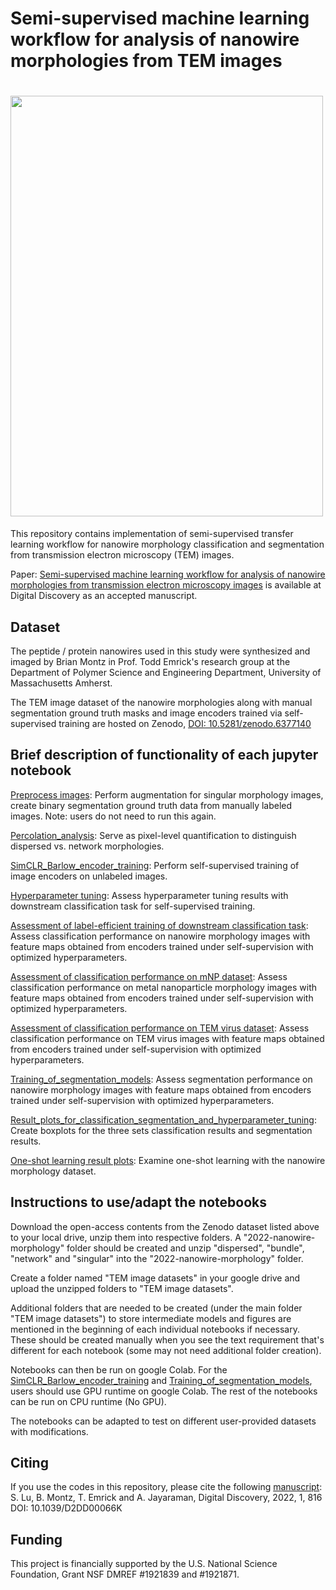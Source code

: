 # Semi-supervised machine learning workflow for analysis of nanowire morphologies from TEM images

# <img src="./github header image.png" width="500" height="673" class="center">

This repository contains implementation of semi-supervised transfer learning workflow for nanowire morphology classification and segmentation from transmission electron microscopy (TEM) images.

Paper: [Semi-supervised machine learning workflow for analysis of nanowire morphologies from transmission electron microscopy images](https://doi.org/10.1039/D2DD00066K) is available at Digital Discovery as an accepted manuscript.

## Dataset
The peptide / protein nanowires used in this study were synthesized and imaged by Brian Montz in Prof. Todd Emrick's research group at the Department of Polymer Science and Engineering Department, University of Massachusetts Amherst. 

The TEM image dataset of the nanowire morphologies along with manual segmentation ground truth masks and image encoders trained via self-supervised training are hosted on Zenodo, [DOI: 10.5281/zenodo.6377140](https://zenodo.org/record/6377140)

## Brief description of functionality of each jupyter notebook
[Preprocess images](https://github.com/arthijayaraman-lab/self-supervised_learning_microscopy_images/blob/main/notebooks/Preprocess%20images.ipynb): Perform augmentation for singular morphology images, create binary segmentation ground truth data from manually labeled images. Note: users do not need to run this again.

[Percolation_analysis](https://github.com/arthijayaraman-lab/self-supervised_learning_microscopy_images/blob/main/notebooks/percolation_analysis.ipynb): Serve as pixel-level quantification to distinguish dispersed vs. network morphologies.

[SimCLR_Barlow_encoder_training](https://github.com/arthijayaraman-lab/self-supervised_learning_microscopy_images/blob/main/notebooks/SimCLR_Barlow_encoder_training.ipynb): Perform self-supervised training of image encoders on unlabeled images.

[Hyperparameter tuning](https://github.com/arthijayaraman-lab/self-supervised_learning_microscopy_images/blob/main/notebooks/Hyperparameter%20tuning.ipynb): Assess hyperparameter tuning results with downstream classification task for self-supervised training.

[Assessment of label-efficient training of downstream classification task](https://github.com/arthijayaraman-lab/self-supervised_learning_microscopy_images/blob/main/notebooks/Assessment%20of%20label-efficient%20training%20of%20downstream%20classification%20task.ipynb): Assess classification performance on nanowire morphology images with feature maps obtained from encoders trained under self-supervision with optimized hyperparameters.

[Assessment of classification performance on mNP dataset](https://github.com/arthijayaraman-lab/self-supervised_learning_microscopy_images/blob/main/notebooks/Assessment%20of%20classification%20performance%20on%20mNP%20dataset.ipynb): Assess classification performance on metal nanoparticle morphology images with feature maps obtained from encoders trained under self-supervision with optimized hyperparameters.

[Assessment of classification performance on TEM virus dataset](https://github.com/arthijayaraman-lab/self-supervised_learning_microscopy_images/blob/main/notebooks/Assessment%20of%20classification%20performance%20on%20TEM%20virus%20dataset.ipynb): Assess classification performance on TEM virus images with feature maps obtained from encoders trained under self-supervision with optimized hyperparameters.

[Training_of_segmentation_models](https://github.com/arthijayaraman-lab/self-supervised_learning_microscopy_images/blob/main/notebooks/training_of_segmentation_models.ipynb): Assess segmentation performance on nanowire morphology images with feature maps obtained from encoders trained under self-supervision with optimized hyperparameters.

[Result_plots_for_classification_segmentation_and_hyperparameter_tuning](https://github.com/arthijayaraman-lab/self-supervised_learning_microscopy_images/blob/main/notebooks/result_plots_for_classification_segmentation_and_hyperparameter_tuning.ipynb): Create boxplots for the three sets classification results and segmentation results.

[One-shot learning result plots](https://github.com/arthijayaraman-lab/self-supervised_learning_microscopy_images/blob/main/notebooks/one-shot%20learning%20result%20plots.ipynb): Examine one-shot learning with the nanowire morphology dataset.

## Instructions to use/adapt the notebooks

Download the open-access contents from the Zenodo dataset listed above to your local drive, unzip them into respective folders. A "2022-nanowire-morphology" folder should be created and unzip "dispersed", "bundle", "network" and "singular" into the "2022-nanowire-morphology" folder.

Create a folder named "TEM image datasets" in your google drive and upload the unzipped folders to "TEM image datasets".

Additional folders that are needed to be created (under the main folder "TEM image datasets") to store intermediate models and figures are mentioned in the beginning of each individual notebooks if necessary. These should be created manually when you see the text requirement that's different for each notebook (some may not need additional folder creation).

Notebooks can then be run on google Colab. For the [SimCLR_Barlow_encoder_training](https://github.com/arthijayaraman-lab/self-supervised_learning_microscopy_images/blob/main/notebooks/SimCLR_Barlow_encoder_training.ipynb) and [Training_of_segmentation_models](https://github.com/arthijayaraman-lab/self-supervised_learning_microscopy_images/blob/main/notebooks/training_of_segmentation_models.ipynb), users should use GPU runtime on google Colab. The rest of the notebooks can be run on CPU runtime (No GPU).

The notebooks can be adapted to test on different user-provided datasets with modifications.

## Citing
If you use the codes in this repository, please cite the following [manuscript](https://doi.org/10.1039/D2DD00066K):
S. Lu, B. Montz, T. Emrick and A. Jayaraman, Digital Discovery, 2022, 1, 816 DOI: 10.1039/D2DD00066K

## Funding
This project is financially supported by the U.S. National Science Foundation, Grant NSF DMREF #1921839 and #1921871.

